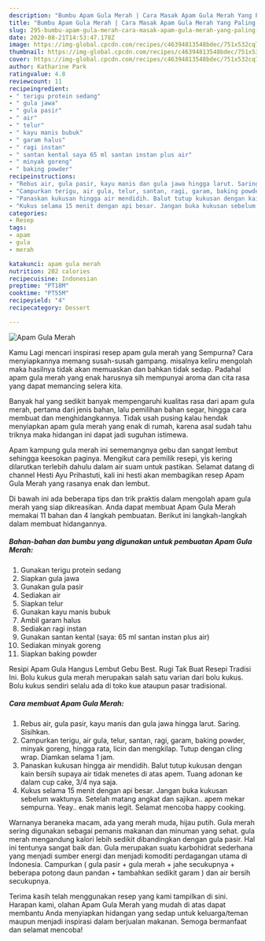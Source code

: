 ```yaml
---
description: "Bumbu Apam Gula Merah | Cara Masak Apam Gula Merah Yang Paling Enak"
title: "Bumbu Apam Gula Merah | Cara Masak Apam Gula Merah Yang Paling Enak"
slug: 295-bumbu-apam-gula-merah-cara-masak-apam-gula-merah-yang-paling-enak
date: 2020-08-21T14:53:47.178Z
image: https://img-global.cpcdn.com/recipes/c46394813548bdec/751x532cq70/apam-gula-merah-foto-resep-utama.jpg
thumbnail: https://img-global.cpcdn.com/recipes/c46394813548bdec/751x532cq70/apam-gula-merah-foto-resep-utama.jpg
cover: https://img-global.cpcdn.com/recipes/c46394813548bdec/751x532cq70/apam-gula-merah-foto-resep-utama.jpg
author: Katharine Park
ratingvalue: 4.8
reviewcount: 11
recipeingredient:
- " terigu protein sedang"
- " gula jawa"
- " gula pasir"
- " air"
- " telur"
- " kayu manis bubuk"
- " garam halus"
- " ragi instan"
- " santan kental saya 65 ml santan instan plus air"
- " minyak goreng"
- " baking powder"
recipeinstructions:
- "Rebus air, gula pasir, kayu manis dan gula jawa hingga larut. Saring. Sisihkan."
- "Campurkan terigu, air gula, telur, santan, ragi, garam, baking powder, minyak goreng, hingga rata, licin dan mengkilap. Tutup dengan cling wrap. Diamkan selama 1 jam."
- "Panaskan kukusan hingga air mendidih. Balut tutup kukusan dengan kain bersih supaya air tidak menetes di atas apem. Tuang adonan ke dalam cup cake, 3/4 nya saja."
- "Kukus selama 15 menit dengan api besar. Jangan buka kukusan sebelum waktunya. Setelah matang angkat dan sajikan.. apem mekar sempurna. Yeay.. enak manis legit. Selamat mencoba happy cooking."
categories:
- Resep
tags:
- apam
- gula
- merah

katakunci: apam gula merah 
nutrition: 202 calories
recipecuisine: Indonesian
preptime: "PT18M"
cooktime: "PT55M"
recipeyield: "4"
recipecategory: Dessert

---
```



![Apam Gula Merah](https://img-global.cpcdn.com/recipes/c46394813548bdec/751x532cq70/apam-gula-merah-foto-resep-utama.jpg)

Kamu Lagi mencari inspirasi resep apam gula merah yang Sempurna? Cara menyiapkannya memang susah-susah gampang. misalnya keliru mengolah maka hasilnya tidak akan memuaskan dan bahkan tidak sedap. Padahal apam gula merah yang enak harusnya sih mempunyai aroma dan cita rasa yang dapat memancing selera kita.

Banyak hal yang sedikit banyak mempengaruhi kualitas rasa dari apam gula merah, pertama dari jenis bahan, lalu pemilihan bahan segar, hingga cara membuat dan menghidangkannya. Tidak usah pusing kalau hendak menyiapkan apam gula merah yang enak di rumah, karena asal sudah tahu triknya maka hidangan ini dapat jadi suguhan istimewa.

Apam kampung gula merah ini sememangnya gebu dan sangat lembut sehingga keesokan paginya. Mengikut cara pemilik resepi, yis kering dilarutkan terlebih dahulu dalam air suam untuk pastikan. Selamat datang di channel Hesti Ayu Prihastuti, kali ini hesti akan membagikan resep Apam Gula Merah yang rasanya enak dan lembut.


Di bawah ini ada beberapa tips dan trik praktis dalam mengolah apam gula merah yang siap dikreasikan. Anda dapat membuat Apam Gula Merah memakai 11 bahan dan 4 langkah pembuatan. Berikut ini langkah-langkah dalam membuat hidangannya.

<!--inarticleads1-->

##### Bahan-bahan dan bumbu yang digunakan untuk pembuatan Apam Gula Merah:

1. Gunakan  terigu protein sedang
1. Siapkan  gula jawa
1. Gunakan  gula pasir
1. Sediakan  air
1. Siapkan  telur
1. Gunakan  kayu manis bubuk
1. Ambil  garam halus
1. Sediakan  ragi instan
1. Gunakan  santan kental (saya: 65 ml santan instan plus air)
1. Sediakan  minyak goreng
1. Siapkan  baking powder


Resipi Apam Gula Hangus Lembut Gebu Best. Rugi Tak Buat Resepi Tradisi Ini. Bolu kukus gula merah merupakan salah satu varian dari bolu kukus. Bolu kukus sendiri selalu ada di toko kue ataupun pasar tradisional. 

<!--inarticleads2-->

##### Cara membuat Apam Gula Merah:

1. Rebus air, gula pasir, kayu manis dan gula jawa hingga larut. Saring. Sisihkan.
1. Campurkan terigu, air gula, telur, santan, ragi, garam, baking powder, minyak goreng, hingga rata, licin dan mengkilap. Tutup dengan cling wrap. Diamkan selama 1 jam.
1. Panaskan kukusan hingga air mendidih. Balut tutup kukusan dengan kain bersih supaya air tidak menetes di atas apem. Tuang adonan ke dalam cup cake, 3/4 nya saja.
1. Kukus selama 15 menit dengan api besar. Jangan buka kukusan sebelum waktunya. Setelah matang angkat dan sajikan.. apem mekar sempurna. Yeay.. enak manis legit. Selamat mencoba happy cooking.


Warnanya beraneka macam, ada yang merah muda, hijau putih. Gula merah sering digunakan sebagai pemanis makanan dan minuman yang sehat. gula merah mengandung kalori lebih sedikit dibandingkan dengan gula pasir. Hal ini tentunya sangat baik dan. Gula merupakan suatu karbohidrat sederhana yang menjadi sumber energi dan menjadi komoditi perdagangan utama di Indonesia. Campurkan ( gula pasir + gula merah + jahe secukupnya + beberapa potong daun pandan + tambahkan sedikit garam ) dan air bersih secukupnya. 

Terima kasih telah menggunakan resep yang kami tampilkan di sini. Harapan kami, olahan Apam Gula Merah yang mudah di atas dapat membantu Anda menyiapkan hidangan yang sedap untuk keluarga/teman maupun menjadi inspirasi dalam berjualan makanan. Semoga bermanfaat dan selamat mencoba!
